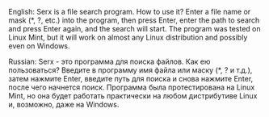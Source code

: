 English:
Serx is a file search program.
How to use it? Enter a file name or mask (*, ?, etc.) into the program, then press Enter, enter the path to search and press Enter again, and the search will start.
The program was tested on Linux Mint, but it will work on almost any Linux distribution and possibly even on Windows.


Russian:
Serx - это программа для поиска файлов.
Как ею пользоваться? Введите в программу имя файла или маску (*, ? и т.д.), затем нажмите Enter, введите путь для поиска и снова нажмите Enter, после чего начнется поиск.
Программа была протестирована на Linux Mint, но она будет работать практически на любом дистрибутиве Linux и, возможно, даже на Windows.
